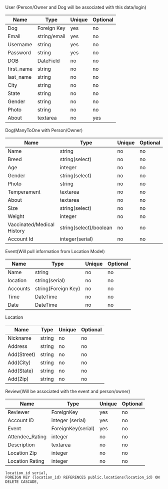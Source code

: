 User (Person/Owner and Dog will be associated with this data/login)

| Name | Type | Unique | Optional |
|------|------|--------|----------|
| Dog | Foreign Key | yes | no |
| Email | string/email | yes | no |
| Username | string | yes | no |
| Password | string | yes | no |
| DOB | DateField | no | no |
| first_name | string | no | no   |
| last_name | string | no | no   |
| City | string | no | no |
| State | string | no | no |
| Gender | string | no | no |
| Photo | string | no | no |
| About | textarea | no | yes |

Dog(ManyToOne with Person/Owner) 

| Name | Type | Unique | Optional |
|------|------|--------|----------|
| Name | string | no | no |
| Breed | string(select) | no | no |
| Age | integer | no | no |
| Gender | string(select) | no | no |
| Photo | string | no | no |
| Temperament | textarea | no | no |
| About | textarea | no | no |
| Size | string(select) | no | no |
| Weight | integer | no | no |
| Vaccinated/Medical History | string(select)/boolean | no | no |
| Account Id | integer(serial) | no | no |

Event(Will pull information from Location Model) 

| Name | Type | Unique | Optional |
|------|------|--------|----------|
| Name | string | no | no |
| location | string(serial) | no | no |
| Accounts | string(Foreign Key) | no | no |
| Time | DateTime | no | no |
| Date | DateTime | no | no |

Location

| Name | Type | Unique | Optional |
|------|------|--------|----------|
| Nickname | string | no | no |
| Address | string | no | no |
| Add(Street) | string | no | no |
| Add(City) | string | no | no |
| Add(State) | string | no | no |
| Add(Zip) | string | no | no |

Review(Will be associated with the event and person/owner) 

| Name | Type | Unique | Optional |
|------|------|--------|----------|
| Reviewer | ForeignKey | yes | no |
| Account ID| integer (serial) | yes | no |
| Event | ForeignKey(serial) | yes | no |
| Attendee_Rating | integer | no | no |
| Description | textarea | no | no |
| Location Zip | integer | no | no |
| Location Rating | integer | no | no |

    location_id serial,
    FOREIGN KEY (location_id) REFERENCES public.locations(location_id) ON DELETE CASCADE,